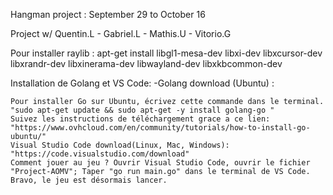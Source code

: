 Hangman project : September 29 to October 16

Project w/ Quentin.L - Gabriel.L - Mathis.U - Vitorio.G

Pour installer raylib : apt-get install libgl1-mesa-dev libxi-dev libxcursor-dev libxrandr-dev libxinerama-dev libwayland-dev libxkbcommon-dev

Installation de Golang et VS Code: -Golang download (Ubuntu) :

    Pour installer Go sur Ubuntu, écrivez cette commande dans le terminal. "sudo apt-get update && sudo apt-get -y install golang-go "
    Suivez les instructions de téléchargement grace a ce lien: "https://www.ovhcloud.com/en/community/tutorials/how-to-install-go-ubuntu/"
    Visual Studio Code download(Linux, Mac, Windows): "https://code.visualstudio.com/download"
    Comment jouer au jeu ? Ouvrir Visual Studio Code, ouvrir le fichier "Project-AOMV"; Taper "go run main.go" dans le terminal de VS Code. Bravo, le jeu est désormais lancer.

